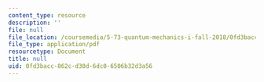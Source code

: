 ```yaml
---
content_type: resource
description: ''
file: null
file_location: /coursemedia/5-73-quantum-mechanics-i-fall-2018/0fd3bacc862cd30d6dc06506b32d3a56_MIT5_73F18_Lec15.pdf
file_type: application/pdf
resourcetype: Document
title: null
uid: 0fd3bacc-862c-d30d-6dc0-6506b32d3a56
---
```


